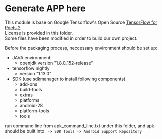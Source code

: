 # Generate APP here
This module is base on Google Tensorflow's Open Source [TensorFlow for Poets 2](https://github.com/googlecodelabs/tensorflow-for-poets-2) <br>
License is provided in this folder.<br>
Some files have been modified in order to build our own project.<br>

Before the packaging process, neccessary environment should be set up:<br/>
* JAVA environment:
  * openjdk version "1.8.0_152-release"<br/>
* tensorflow nightly<br>
  * version "1.13.0"
* SDK (use sdkmanager to install following components)
  * add-ons
  * build-tools
  * extras
  * platforms
  * android-28
  * platform-tools
  * tools


run command line from apk_command_line.txt under this folder, and apk should be built into ` -> SDK Tools ->
        Android Support Repository`
